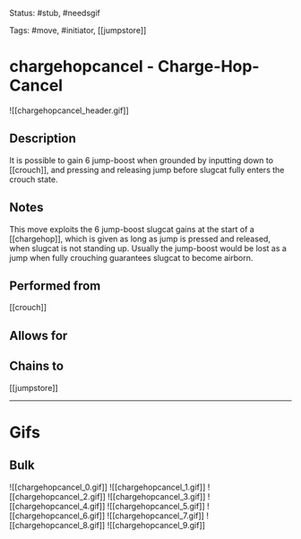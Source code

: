 Status: #stub, #needsgif 

Tags: #move, #initiator, [[jumpstore]]

# chargehopcancel - Charge-Hop-Cancel
![[chargehopcancel_header.gif]]
## Description
It is possible to gain 6 jump-boost when grounded by inputting down to [[crouch]], and pressing and releasing jump before slugcat fully enters the crouch state.

## Notes
This move exploits the 6 jump-boost slugcat gains at the start of a [[chargehop]], which is given as long as jump is pressed and released, when slugcat is not standing up. Usually the jump-boost would be lost as a jump when fully crouching guarantees slugcat to become airborn.

## Performed from
[[crouch]]

## Allows for


## Chains to
[[jumpstore]]

___
# Gifs
## Bulk
![[chargehopcancel_0.gif]]
![[chargehopcancel_1.gif]]
![[chargehopcancel_2.gif]]
![[chargehopcancel_3.gif]]
![[chargehopcancel_4.gif]]
![[chargehopcancel_5.gif]]
![[chargehopcancel_6.gif]]
![[chargehopcancel_7.gif]]
![[chargehopcancel_8.gif]]
![[chargehopcancel_9.gif]]